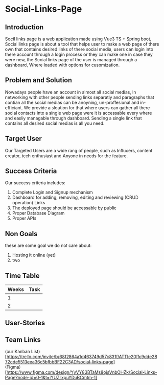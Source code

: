 # Social-Links-Page

## Introduction
Socil links page is a web application made using Vue3 TS + Spring boot, Social links page is about a tool that helps user to make a web page of there own that contains desired links of there social media, users can login into there account through a login process or they can make one in case they were new, the Scoial links page of the user is managed through a dashboard, Where loaded with options for cusomization.

## Problem and Solution
Nowadays people have an account in almost all social medias, In networking with other people sending links separatly and paragraphs that contian all the social medias can be anoyning, un-proffesional and in-efficiant.
We provide a sloution for that where users can gather all there social contacts into a single web page were it is accessable every where and easliy managable through dashboard.
Sending a single link that contains all desired social medias is all you need.   

## Target User
Our Targeted Users are a wide rang of people, such as Influcers, content creator, tech enthusiast and Anyone in needs for the feature.   

## Success Criteria 
Our success criteria includes:
1. Complete Login and Signup mechanism
2. Dashboard for adding, removing, editing and reviewing (CRUD operation) Links
3. The deployed page should be accessable by public
4. Proper Database Diagram
5. Proper APIs   

## Non Goals
these are some goal we do not care about:
1. Hosting it online (yet)
2. two

## Time Table
| Weeks | Task |
|-------|------|
| 1     |      |
| 2     |      |

## User-Stories

## Team Links
(our Kanban List)[https://trello.com/invite/b/68f2864a1d463749d57c831f/ATTIe20ffc9dde2872cde5513eea36c5bfbbBF22C3AD/social-links-page]   
(Figma)[https://www.figma.com/design/YyVY83BTaMs8ojsVnbOHZk/Social-Links-Page?node-id=0-1&t=lYUZrxpuYDuBCmtm-1]
